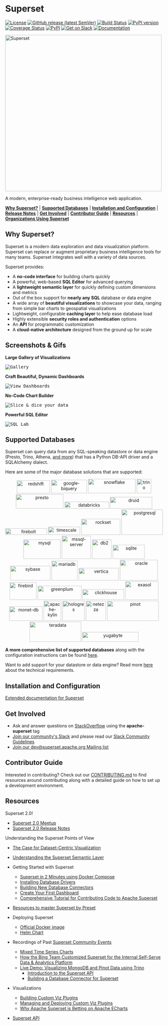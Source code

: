 <!--
Licensed to the Apache Software Foundation (ASF) under one
or more contributor license agreements.  See the NOTICE file
distributed with this work for additional information
regarding copyright ownership.  The ASF licenses this file
to you under the Apache License, Version 2.0 (the
"License"); you may not use this file except in compliance
with the License.  You may obtain a copy of the License at

  http://www.apache.org/licenses/LICENSE-2.0

Unless required by applicable law or agreed to in writing,
software distributed under the License is distributed on an
"AS IS" BASIS, WITHOUT WARRANTIES OR CONDITIONS OF ANY
KIND, either express or implied.  See the License for the
specific language governing permissions and limitations
under the License.
-->

# Superset

[![License](https://img.shields.io/badge/License-Apache%202.0-blue.svg)](https://opensource.org/licenses/Apache-2.0)
[![GitHub release (latest SemVer)](https://img.shields.io/github/v/release/apache/superset?sort=semver)](https://github.com/apache/superset/tree/latest)
[![Build Status](https://github.com/apache/superset/workflows/Python/badge.svg)](https://github.com/apache/superset/actions)
[![PyPI version](https://badge.fury.io/py/apache-superset.svg)](https://badge.fury.io/py/apache-superset)
[![Coverage Status](https://codecov.io/github/apache/superset/coverage.svg?branch=master)](https://codecov.io/github/apache/superset)
[![PyPI](https://img.shields.io/pypi/pyversions/apache-superset.svg?maxAge=2592000)](https://pypi.python.org/pypi/apache-superset)
[![Get on Slack](https://img.shields.io/badge/slack-join-orange.svg)](https://join.slack.com/t/apache-superset/shared_invite/zt-16jvzmoi8-sI7jKWp~xc2zYRe~NqiY9Q)
[![Documentation](https://img.shields.io/badge/docs-apache.org-blue.svg)](https://superset.apache.org)

<img
  src="https://github.com/apache/superset/raw/master/superset-frontend/src/assets/branding/superset-logo-horiz-apache.png"
  alt="Superset"
  width="500"
/>

A modern, enterprise-ready business intelligence web application.

[**Why Superset?**](#why-superset) |
[**Supported Databases**](#supported-databases) |
[**Installation and Configuration**](#installation-and-configuration) |
[**Release Notes**](RELEASING/README.md#release-notes-for-recent-releases) |
[**Get Involved**](#get-involved) |
[**Contributor Guide**](#contributor-guide) |
[**Resources**](#resources) |
[**Organizations Using Superset**](RESOURCES/INTHEWILD.md)

## Why Superset?

Superset is a modern data exploration and data visualization platform. Superset can replace or augment proprietary business intelligence tools for many teams. Superset integrates well with a variety of data sources.

Superset provides:

- A **no-code interface** for building charts quickly
- A powerful, web-based **SQL Editor** for advanced querying
- A **lightweight semantic layer** for quickly defining custom dimensions and metrics
- Out of the box support for **nearly any SQL** database or data engine
- A wide array of **beautiful visualizations** to showcase your data, ranging from simple bar charts to geospatial visualizations
- Lightweight, configurable **caching layer** to help ease database load
- Highly extensible **security roles and authentication** options
- An **API** for programmatic customization
- A **cloud-native architecture** designed from the ground up for scale

## Screenshots & Gifs

**Large Gallery of Visualizations**

<kbd><img title="Gallery" src="superset-frontend/src/assets/images/screenshots/gallery.jpg"/></kbd><br/>

**Craft Beautiful, Dynamic Dashboards**

<kbd><img title="View Dashboards" src="superset-frontend/src/assets/images/screenshots/slack_dash.jpg"/></kbd><br/>

**No-Code Chart Builder**

<kbd><img title="Slice & dice your data" src="superset-frontend/src/assets/images/screenshots/explore.jpg"/></kbd><br/>

**Powerful SQL Editor**

<kbd><img title="SQL Lab" src="superset-frontend/src/assets/images/screenshots/sql_lab.jpg"/></kbd><br/>

## Supported Databases

Superset can query data from any SQL-speaking datastore or data engine (Presto, Trino, Athena, [and more](https://superset.apache.org/docs/databases/installing-database-drivers/)) that has a Python DB-API driver and a SQLAlchemy dialect.

Here are some of the major database solutions that are supported:

<p align="center">
  <img src="superset-frontend/src/assets/images/redshift.png" alt="redshift" border="0" width="106" height="41"/>
  <img src="superset-frontend/src/assets/images/google-biquery.png" alt="google-biquery" border="0" width="114" height="43"/>
  <img src="superset-frontend/src/assets/images/snowflake.png" alt="snowflake" border="0" width="152" height="46"/>
  <img src="superset-frontend/src/assets/images/trino.png" alt="trino" border="0" width="46" height="46"/>
  <img src="superset-frontend/src/assets/images/presto.png" alt="presto" border="0" width="152" height="46"/>
  <img src="superset-frontend/src/assets/images/databricks.png" alt="databricks" border="0" width="142" height="22" />
  <img src="superset-frontend/src/assets/images/druid.png" alt="druid" border="0" width="135" height="37" />
  <img src="superset-frontend/src/assets/images/firebolt.png" alt="firebolt" border="0" width="133" height="21.5" />
  <img src="superset-frontend/src/assets/images/timescale.png" alt="timescale" border="0" width="102" height="26.8" />  
  <img src="superset-frontend/src/assets/images/rockset.png" alt="rockset" border="0" width="125" height="51" />
  <img src="superset-frontend/src/assets/images/postgresql.png" alt="postgresql" border="0" width="132" height="81" />
  <img src="superset-frontend/src/assets/images/mysql.png" alt="mysql" border="0" width="119" height="62" />
  <img src="superset-frontend/src/assets/images/mssql-server.png" alt="mssql-server" border="0" width="93" height="74" />
  <img src="superset-frontend/src/assets/images/db2.png" alt="db2" border="0" width="62" height="62" />
  <img src="superset-frontend/src/assets/images/sqlite.png" alt="sqlite" border="0" width="102" height="45" />
  <img src="superset-frontend/src/assets/images/sybase.png" alt="sybase" border="0" width="128" height="47" />
  <img src="superset-frontend/src/assets/images/mariadb.png" alt="mariadb" border="0" width="83" height="63" />
  <img src="superset-frontend/src/assets/images/vertica.png" alt="vertica" border="0" width="128" height="40" />
  <img src="superset-frontend/src/assets/images/oracle.png" alt="oracle" border="0" width="121" height="66" />
  <img src="superset-frontend/src/assets/images/firebird.png" alt="firebird" border="0" width="86" height="56" />
  <img src="superset-frontend/src/assets/images/greenplum.png" alt="greenplum" border="0" width="140" height="45" />
  <img src="superset-frontend/src/assets/images/clickhouse.png" alt="clickhouse" border="0" width="133" height="34" />
  <img src="superset-frontend/src/assets/images/exasol.png" alt="exasol" border="0" width="106" height="59" />
  <img src="superset-frontend/src/assets/images/monet-db.png" alt="monet-db" border="0" width="106" height="46" />
  <img src="superset-frontend/src/assets/images/apache-kylin.png" alt="apache-kylin" border="0" width="56" height="64"/>
  <img src="superset-frontend/src/assets/images/hologres.png" alt="hologres" border="0" width="71" height="64"/>
  <img src="superset-frontend/src/assets/images/netezza.png" alt="netezza" border="0" width="64" height="64"/>
  <img src="superset-frontend/src/assets/images/pinot.png" alt="pinot" border="0" width="165" height="64"/>
  <img src="superset-frontend/src/assets/images/teradata.png" alt="teradata" border="0" width="165" height="64"/>
  <img src="superset-frontend/src/assets/images/yugabyte.png" alt="yugabyte" border="0" width="180" height="31"/>
</p>

**A more comprehensive list of supported databases** along with the configuration instructions can be found
[here](https://superset.apache.org/docs/databases/installing-database-drivers).

Want to add support for your datastore or data engine? Read more [here](https://superset.apache.org/docs/frequently-asked-questions#does-superset-work-with-insert-database-engine-here) about the technical requirements.

## Installation and Configuration

[Extended documentation for Superset](https://superset.apache.org/docs/installation/installing-superset-using-docker-compose)

## Get Involved

- Ask and answer questions on [StackOverflow](https://stackoverflow.com/questions/tagged/apache-superset) using the **apache-superset** tag
- [Join our community's Slack](https://join.slack.com/t/apache-superset/shared_invite/zt-16jvzmoi8-sI7jKWp~xc2zYRe~NqiY9Q)
  and please read our [Slack Community Guidelines](https://github.com/apache/superset/blob/master/CODE_OF_CONDUCT.md#slack-community-guidelines)
- [Join our dev@superset.apache.org Mailing list](https://lists.apache.org/list.html?dev@superset.apache.org)

## Contributor Guide

Interested in contributing? Check out our
[CONTRIBUTING.md](https://github.com/apache/superset/blob/master/CONTRIBUTING.md)
to find resources around contributing along with a detailed guide on
how to set up a development environment.

## Resources

Superset 2.0!
- [Superset 2.0 Meetup](https://preset.io/events/superset-2-0-meetup/)
- [Superset 2.0 Release Notes](https://github.com/apache/superset/tree/master/RELEASING/release-notes-2-0)

Understanding the Superset Points of View
- [The Case for Dataset-Centric Visualization](https://preset.io/blog/dataset-centric-visualization/)
- [Understanding the Superset Semantic Layer](https://preset.io/blog/understanding-superset-semantic-layer/)


- Getting Started with Superset
  - [Superset in 2 Minutes using Docker Compose](https://superset.apache.org/docs/installation/installing-superset-using-docker-compose#installing-superset-locally-using-docker-compose)
  - [Installing Database Drivers](https://superset.apache.org/docs/databases/docker-add-drivers/)
  - [Building New Database Connectors](https://preset.io/blog/building-database-connector/)
  - [Create Your First Dashboard](https://superset.apache.org/docs/creating-charts-dashboards/first-dashboard)
  - [Comprehensive Tutorial for Contributing Code to Apache Superset
](https://preset.io/blog/tutorial-contributing-code-to-apache-superset/)
- [Resources to master Superset by Preset](https://preset.io/resources/)

- Deploying Superset
  - [Official Docker image](https://hub.docker.com/r/apache/superset)
  - [Helm Chart](https://github.com/apache/superset/tree/master/helm/superset)

- Recordings of Past [Superset Community Events](https://preset.io/events)
  - [Mixed Time Series Charts](https://preset.io/events/mixed-time-series-visualization-in-superset-workshop/)  
  - [How the Bing Team Customized Superset for the Internal Self-Serve Data & Analytics Platform](https://preset.io/events/how-the-bing-team-heavily-customized-superset-for-their-internal-data/)
  - [Live Demo: Visualizing MongoDB and Pinot Data using Trino](https://preset.io/events/2021-04-13-visualizing-mongodb-and-pinot-data-using-trino/)
	- [Introduction to the Superset API](https://preset.io/events/introduction-to-the-superset-api/)
	- [Building a Database Connector for Superset](https://preset.io/events/2021-02-16-building-a-database-connector-for-superset/)

- Visualizations
  - [Building Custom Viz Plugins](https://superset.apache.org/docs/installation/building-custom-viz-plugins)
  - [Managing and Deploying Custom Viz Plugins](https://medium.com/nmc-techblog/apache-superset-manage-custom-viz-plugins-in-production-9fde1a708e55)
  - [Why Apache Superset is Betting on Apache ECharts](https://preset.io/blog/2021-4-1-why-echarts/)

- [Superset API](https://superset.apache.org/docs/rest-api)
